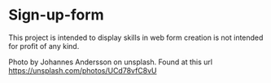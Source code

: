 # Sign-up-form

This project is intended to display skills in web form creation is not intended for profit of any kind. 

Photo by Johannes Andersson on unsplash. Found at this url https://unsplash.com/photos/UCd78vfC8vU